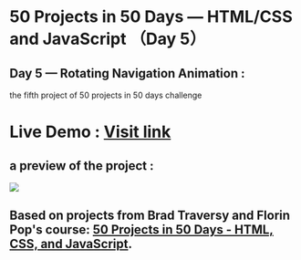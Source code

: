 # 50 Projects in 50 Days — HTML/CSS and JavaScript （Day 5）
## Day 5 — Rotating Navigation Animation :

the fifth project of 50 projects in 50 days challenge

# Live Demo : <a href="https://abdellahak.github.io/50projects50days-Day5/">Visit link</a>

## a preview of the project :

![](https://github.com/abdellahak/50projects50days-Day5/blob/main/Day5Project.gif)

## Based on projects from Brad Traversy and Florin Pop's course: <a href="https://50projects50days.com">50 Projects in 50 Days - HTML, CSS, and JavaScript</a>.

